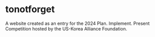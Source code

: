 # tonotforget
A website created as an entry for the 2024 Plan. Implement. Present Competition hosted by the US-Korea Alliance Foundation.
